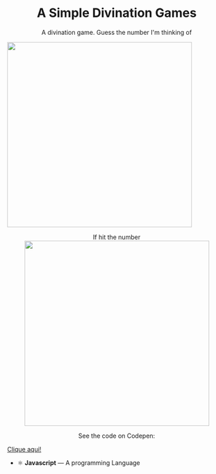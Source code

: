 
<h1 align="center">
<br>
A Simple Divination Games
</h1>

<p align="center">A divination game. Guess the number I'm thinking of</p>

<div>
  <img align="center" src="https://i.imgur.com/mK7adxI.png" height="425">
  <br>
  <p align="center">If hit the number
  <br>
 <img align="acenter" src="https://imgur.com/ZU5BLCF.png" height="425">
</div>
<p align="center">See the code on Codepen: </p>
<span><a href=https://codepen.io/Edigleyston/pen/dygrPXY">Clique aqui!</a></span>

- ⚛️ **Javascript** — A programming Language
